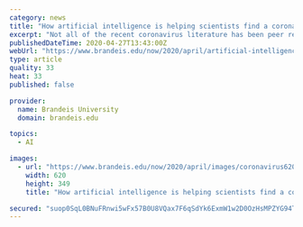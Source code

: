 ```yaml
---
category: news
title: "How artificial intelligence is helping scientists find a coronavirus treatment"
excerpt: "Not all of the recent coronavirus literature has been peer reviewed, while the sheer number of articles makes it challenging for accurate and promising research to stand out or be further studied. Pustejovsky,"
publishedDateTime: 2020-04-27T13:43:00Z
webUrl: "https://www.brandeis.edu/now/2020/april/artificial-intelligence-coronavirus.html"
type: article
quality: 33
heat: 33
published: false

provider:
  name: Brandeis University
  domain: brandeis.edu

topics:
  - AI

images:
  - url: "https://www.brandeis.edu/now/2020/april/images/coronavirus620.jpg"
    width: 620
    height: 349
    title: "How artificial intelligence is helping scientists find a coronavirus treatment"

secured: "suop0SqL0BNuFRnwi5wFx57B0U8VQax7F6qSdYk6ExmW1w2D0OzHsMPZYG94TeoSrkPXqkLKOG7PVz3TaMxYxZcBxqkY7i0p5f/dN6bkxNkaJ3ASrNsDHs6j2oU583OjzgsEmJhIadf0OWIljsv37HyO/uqiVKS7JYjbwg9ZQwxoRXCMmV0wZ+FwK97BQj7cWNlhRnmm/rCBzA54KE8LVN57yfyndv7ZnCci/A0ggSJdWa4Dz+sk6q7sSWwyl4+qPWhtl8VGJQTMagwwMZAFhyivgOk7B2sMvRPAv8MSn4BdPFa/C9jNAM3evbcHk4Tl;FRurHLnXJnBBKEvz+RMIcQ=="
---
```


